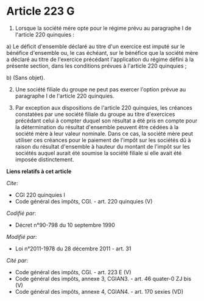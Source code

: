 # Article 223 G

1. Lorsque la société mère opte pour le régime prévu au paragraphe I de l'article 220 quinquies : 

a) Le déficit d'ensemble déclaré au titre d'un exercice est imputé sur le bénéfice d'ensemble ou, le cas échéant, sur le
bénéfice que la société mère a déclaré au titre de l'exercice précédant l'application du régime défini à la présente section,
dans les conditions prévues à l'article 220 quinquies ; 

b) (Sans objet). 

2. Une société filiale du groupe ne peut pas exercer l'option prévue au paragraphe I de l'article 220 quinquies. 

3. Par exception aux dispositions de l'article 220 quinquies, les créances constatées par une société filiale du groupe au
titre d'exercices précédant celui à compter duquel son résultat a été pris en compte pour la détermination du résultat
d'ensemble peuvent être cédées à la société mère à leur valeur nominale. Dans ce cas, la société mère peut utiliser ces
créances pour le paiement de l'impôt sur les sociétés dû à raison du résultat d'ensemble à hauteur du montant de l'impôt sur
les sociétés auquel aurait été soumise la société filiale si elle avait été imposée distinctement.

**Liens relatifs à cet article**

_Cite_:

  - CGI 220 quinquies I
  - Code général des impôts, CGI. - art. 220 quinquies (V)

_Codifié par_:

  - Décret n°90-798 du 10 septembre 1990

_Modifié par_:

  - Loi n°2011-1978 du 28 décembre 2011 - art. 31

_Cité par_:

  - Code général des impôts, CGI. - art. 223 E (V)
  - Code général des impôts, annexe 3, CGIAN3. - art. 46 quater-0 ZJ bis (V)
  - Code général des impôts, annexe 4, CGIAN4. - art. 170 sexies (VD)
